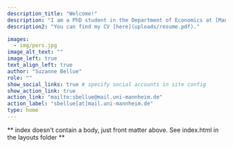 ```yaml
---
description_title: "Welcome!"
description: "I am a PhD student in the Department of Economics at [Mannheim University](https://www.vwl.uni-mannheim.de/en/). My research interests include labor, family, gender and development economics."
description2: "You can find my CV [here](uploads/resume.pdf)."

images:
  - img/pers.jpg
image_alt_text: ""
image_left: true
text_align_left: true
author: "Suzanne Bellue"
role: ""
show_social_links: true # specify social accounts in site config
show_action_link: true
action_link: "mailto:sbellue@mail.uni-mannheim.de" 
action_label: "sbellue[at]mail.uni-mannheim.de"
type: home
---
```



** index doesn't contain a body, just front matter above.
See index.html in the layouts folder **